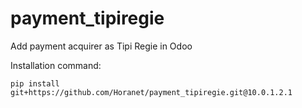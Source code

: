 # payment_tipiregie
Add payment acquirer as Tipi Regie in Odoo

Installation command:

`pip install git+https://github.com/Horanet/payment_tipiregie.git@10.0.1.2.1`
